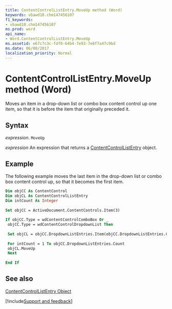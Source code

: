```yaml
---
title: ContentControlListEntry.MoveUp method (Word)
keywords: vbawd10.chm147456107
f1_keywords:
- vbawd10.chm147456107
ms.prod: word
api_name:
- Word.ContentControlListEntry.MoveUp
ms.assetid: e67c7c3c-fdf0-64b4-7e93-7e6f7a47c9bd
ms.date: 06/08/2017
localization_priority: Normal
---
```



# ContentControlListEntry.MoveUp method (Word)

Moves an item in a drop-down list or combo box content control up one item, so that it is before the item that originally preceded it.


## Syntax

_expression_. `MoveUp`

 _expression_ An expression that returns a [ContentControlListEntry](./Word.ContentControlListEntry.md) object.


## Example

The following example moves the last item in the drop-down list or combo box content control up, so that it becomes the first item.


```vb
Dim objCC As ContentControl 
Dim objCL As ContentControlListEntry 
Dim intCount As Integer 
 
Set objCC = ActiveDocument.ContentControls.Item(3) 
 
If objCC.Type = wdContentControlComboBox Or _ 
 objCC.Type = wdContentControlDropdownList Then 
 
 Set objCL = objCC.DropdownListEntries.Item(objCC.DropdownListEntries.Count) 
 
 For intCount = 1 To objCC.DropdownListEntries.Count 
 objCL.MoveUp 
 Next 
 
End If
```


## See also


[ContentControlListEntry Object](Word.ContentControlListEntry.md)

[!include[Support and feedback](~/includes/feedback-boilerplate.md)]